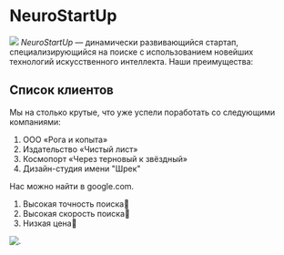 # NeuroStartUp
![](https://netology-code.github.io/git-homeworks/introduction/assets/logo.png)
*NeuroStartUp* — динамически развивающийся стартап, специализирующийся на поиске с использованием новейших технологий искусственного интеллекта.
Наши преимущества:


## Список клиентов
Мы на столько крутые, что уже успели поработать со следующими компаниями:
1. ООО «Рога и копыта»
2. Издательство «Чистый лист»
3. Космопорт «Через терновый к звёздный»
4. Дизайн-студия имени "Шрек"


Нас можно найти в google.com. 

1. Высокая точность поиска🧭
2. Высокая скорость поиска🚀
3. Низкая цена🌠

![.](https://yandex.ru/images/search?from=tabbar&img_url=https%3A%2F%2F4kwallpapers.com%2Fimages%2Fwallpapers%2Ffire-girl-particles-polygons-abstract-dark-4096x2304-5286.jpg&lr=197&p=16&pos=20&rpt=simage&text=картинка%20искусственный%20интеллект)
   

